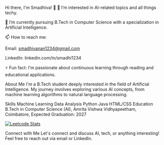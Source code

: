 Hi there, I'm Smadhiva! 👋
👀 I’m interested in AI-related topics and all things techy.

🌱 I’m currently pursuing B.Tech in Computer Science with a specialization in Artificial Intelligence.

📫 How to reach me:

Email: smadhivanan1234@gmail.com

LinkedIn: linkedin.com/in/smadhi1234

⚡ Fun fact: I'm passionate about continuous learning through reading and educational applications.

About Me
I'm a B.Tech student deeply interested in the field of Artificial Intelligence. My journey involves exploring various AI concepts, from machine learning algorithms to natural language processing.

Skills
Machine Learning
Data Analysis
Python
Java
HTML/CSS
Education
B.Tech in Computer Science (AI), Amrita Vishwa Vidhyapeetham, Coimbatore, Expected Graduation: 2027

[![Leetcode Stats](https://leetcard.jacoblin.cool/Smadh_0306)](https://leetcode.com/Smadh_0306)

Connect with Me
Let's connect and discuss AI, tech, or anything interesting! Feel free to reach out via email or LinkedIn.

